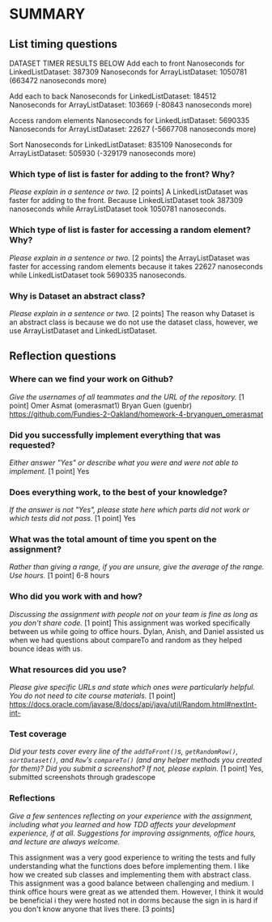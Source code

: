 # SUMMARY

## List timing questions

DATASET TIMER RESULTS BELOW
Add each to front
Nanoseconds for LinkedListDataset: 387309
Nanoseconds for ArrayListDataset:  1050781 (663472 nanoseconds more)

Add each to back
Nanoseconds for LinkedListDataset: 184512
Nanoseconds for ArrayListDataset:  103669 (-80843 nanoseconds more)

Access random elements
Nanoseconds for LinkedListDataset: 5690335
Nanoseconds for ArrayListDataset:  22627 (-5667708 nanoseconds more)

Sort
Nanoseconds for LinkedListDataset: 835109
Nanoseconds for ArrayListDataset:  505930 (-329179 nanoseconds more)

### Which type of list is faster for adding to the front? Why?

_Please explain in a sentence or two._ [2 points]
A LinkedListDataset was faster for adding to the front. Because LinkedListDataset took 387309 nanoseconds while
ArrayListDataset took 1050781 nanoseconds.

### Which type of list is faster for accessing a random element? Why?

_Please explain in a sentence or two._ [2 points]
the ArrayListDataset was faster for accessing random elements because it takes 22627 nanoseconds while LinkedListDataset
took 5690335 nanoseconds.

### Why is Dataset an abstract class?

_Please explain in a sentence or two._ [2 points]
The reason why Dataset is an abstract class is because we do not use the dataset class, however, we use
ArrayListDataset and LinkedListDataset.

## Reflection questions

### Where can we find your work on Github?

_Give the usernames of all teammates and the URL of the repository._ [1 point]
Omer Asmat (omerasmat1)
Bryan Guen (guenbr)
https://github.com/Fundies-2-Oakland/homework-4-bryanguen_omerasmat

### Did you successfully implement everything that was requested?

_Either answer "Yes" or describe what you were and were not able to
implement._ [1 point]
Yes

### Does everything work, to the best of your knowledge?

_If the answer is not "Yes", please state here which parts did not work or
which tests did not pass._ [1 point]
Yes

### What was the total amount of time you spent on the assignment?

_Rather than giving a range, if you are unsure, give the average of the range. Use hours._
[1 point]
6-8 hours

### Who did you work with and how?

_Discussing the assignment with people not on your team is fine as long as you
don't share code._ [1 point]
This assignment was worked specifically between us while going to office hours. Dylan, Anish, and Daniel
assisted us when we had questions about compareTo and random as they helped bounce ideas with us.

### What resources did you use?

_Please give specific URLs and state which ones were particularly helpful.
You do not need to cite course materials._ [1 point]
https://docs.oracle.com/javase/8/docs/api/java/util/Random.html#nextInt-int-

### Test coverage

_Did your tests cover every line of the `addToFront()`s, `getRandomRow()`,
`sortDataset()`, and `Row`'s `compareTo()` (and any helper methods you
created for them)? Did you submit a screenshot?
If not, please explain._ [1 point]
Yes, submitted screenshots through gradescope

### Reflections

_Give a few sentences reflecting on your experience with the assignment,
including what you learned and how TDD affects your development experience,
if at all. Suggestions for improving assignments, office hours, and lecture are
always welcome._

This assignment was a very good experience to writing the tests and fully understanding what the functions does before
implementing them. I like how we created sub classes and implementing them with abstract class. This assignment was
a good balance between challenging and medium. I think office hours were great as we attended them. However, I think
it would be beneficial i they were hosted not in dorms because the sign in is hard if you don't know anyone
that lives there.
[3 points]